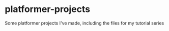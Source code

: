 # platformer-projects
Some platformer projects I've made, including the files for my tutorial series

